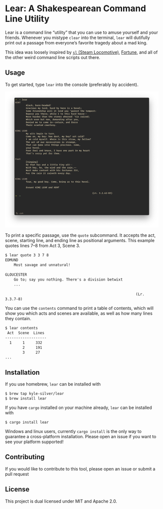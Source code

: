 # Lear: A Shakespearean Command Line Utility

Lear is a command line &ldquo;utility&rdquo; that you can use to amuse yourself and your friends. Whenever you mistype `clear` into the terminal, `lear` will dutifully print out a passage from everyone&rsquo;s favorite tragedy about a mad king.

This idea was loosely inspired by [`sl` (Steam Locomotive)](https://github.com/mtoyoda/sl), [Fortune](<https://en.wikipedia.org/wiki/Fortune_(Unix)>), and all of the other weird command line scripts out there.

## Usage

To get started, type `lear` into the console (preferably by accident).

![a demonstration of lear, with a passage from act 3 scene 2 printed to the console](/img/lear-demo.png)

To print a specific passage, use the `quote` subcommand. It accepts the act, scene, starting line, and ending line as positional arguments. This example quotes lines 7&ndash;8 from Act 3, Scene 3.

```console
$ lear quote 3 3 7 8
EDMUND
    Most savage and unnatural!

GLOUCESTER
    Go to; say you nothing. There's a division betwixt
    ...

                                                            (Lr. 3.3.7-8)
```

You can use the `contents` command to print a table of contents, which will show you which acts and scenes are available, as well as how many lines they contain.

```console
$ lear contents
 Act  Scene  Lines
-------------------
  1     1     332
        2     191
        3     27
...
```

## Installation

If you use homebrew, `lear` can be installed with

```console
$ brew tap kyle-silver/lear
$ brew install lear
```

If you have `cargo` installed on your machine already, `lear` can be installed with

```console
$ cargo install lear
```

Windows and linux users, currently `cargo install` is the only way to guarantee a cross-platform installation. Please open an issue if you want to see your platform supported!

## Contributing

If you would like to contribute to this tool, please open an issue or submit a pull request

## License

This project is dual licensed under MIT and Apache 2.0.
